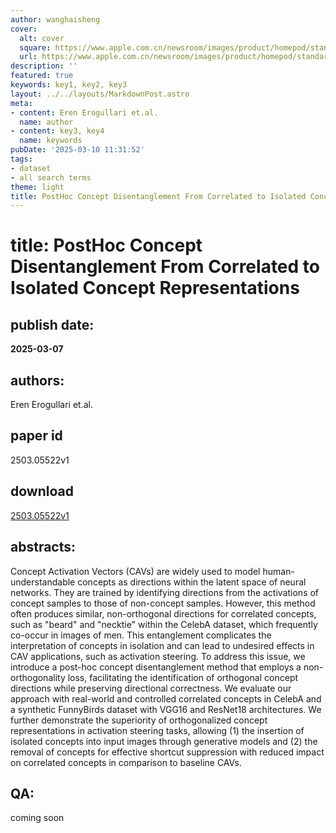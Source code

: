 ```yaml
---
author: wanghaisheng
cover:
  alt: cover
  square: https://www.apple.com.cn/newsroom/images/product/homepod/standard/Apple-HomePod-hero-230118_big.jpg.large_2x.jpg
  url: https://www.apple.com.cn/newsroom/images/product/homepod/standard/Apple-HomePod-hero-230118_big.jpg.large_2x.jpg
description: ''
featured: true
keywords: key1, key2, key3
layout: ../../layouts/MarkdownPost.astro
meta:
- content: Eren Erogullari et.al.
  name: author
- content: key3, key4
  name: keywords
pubDate: '2025-03-10 11:31:52'
tags:
- dataset
- all search terms
theme: light
title: PostHoc Concept Disentanglement From Correlated to Isolated Concept Representations
---
```


# title: PostHoc Concept Disentanglement From Correlated to Isolated Concept Representations 
## publish date: 
**2025-03-07** 
## authors: 
  Eren Erogullari et.al. 
## paper id
2503.05522v1
## download
[2503.05522v1](http://arxiv.org/abs/2503.05522v1)
## abstracts:
Concept Activation Vectors (CAVs) are widely used to model human-understandable concepts as directions within the latent space of neural networks. They are trained by identifying directions from the activations of concept samples to those of non-concept samples. However, this method often produces similar, non-orthogonal directions for correlated concepts, such as "beard" and "necktie" within the CelebA dataset, which frequently co-occur in images of men. This entanglement complicates the interpretation of concepts in isolation and can lead to undesired effects in CAV applications, such as activation steering. To address this issue, we introduce a post-hoc concept disentanglement method that employs a non-orthogonality loss, facilitating the identification of orthogonal concept directions while preserving directional correctness. We evaluate our approach with real-world and controlled correlated concepts in CelebA and a synthetic FunnyBirds dataset with VGG16 and ResNet18 architectures. We further demonstrate the superiority of orthogonalized concept representations in activation steering tasks, allowing (1) the insertion of isolated concepts into input images through generative models and (2) the removal of concepts for effective shortcut suppression with reduced impact on correlated concepts in comparison to baseline CAVs.
## QA:
coming soon
